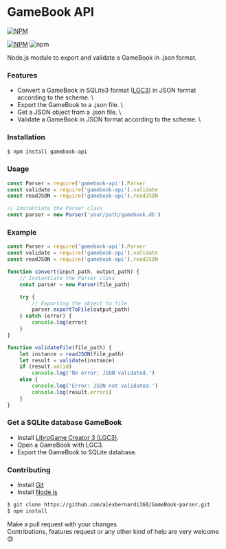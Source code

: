 # GameBook API

[![NPM](https://nodei.co/npm/gamebook-api.png?mini=true)](https://www.npmjs.com/package/gamebook-api)

[![NPM](https://img.shields.io/npm/l/gamebook-api)](LICENSE)
![npm](https://img.shields.io/npm/v/gamebook-api)

Node.js module to export and validate a GameBook in .json format.

### Features
- Convert a GameBook in SQLite3 format ([LGC3]) in JSON format according to the scheme. \
- Export the GameBook to a .json file. \
- Get a JSON object from a .json file. \
- Validate a GameBook in JSON format according to the scheme. \

### Installation
``` sh
$ npm install gamebook-api
```

### Usage
``` js
const Parser = require('gamebook-api').Parser
const validate = require('gamebook-api').validate
const readJSON = require('gamebook-api').readJSON

// Instantiate the Parser class
const parser = new Parser('your/path/gamebook.db')
```

### Example
``` js
const Parser = require('gamebook-api').Parser
const validate = require('gamebook-api').validate
const readJSON = require('gamebook-api').readJSON

function convert(input_path, output_path) {
    // Instantiate the Parser class
    const parser = new Parser(file_path)

    try {
        // Exporting the object to file
        parser.exportToFile(output_path)
    } catch (error) {
        console.log(error)
    }
}

function validateFile(file_path) {
    let instance = readJSON(file_path)
    let result = validate(instance)
    if (result.valid)
        console.log('No error: JSON validated.')
    else {
        console.log('Error: JSON not validated.')
        console.log(result.errors)
    }
}
```


### Get a SQLite database GameBook
- Install [LibroGame Creator 3 (LGC3)].
- Open a GameBook with LGC3.
- Export the GameBook to SQLite database.

### Contributing
- Install [Git]
- Install [Node.js]
``` sh
$ git clone https://github.com/alexbernardi360/GameBook-parser.git
$ npm install
```
Make a pull request with your changes \
Contributions, features request or any other kind of help are very welcome 😊



[LGC3]:http://www.matteoporopat.com/librogame/libro-game-creator-3/
[LibroGame Creator 3 (LGC3)]:http://www.matteoporopat.com/librogame/libro-game-creator-3/
[Git]:https://git-scm.com
[Node.js]:https://nodejs.org